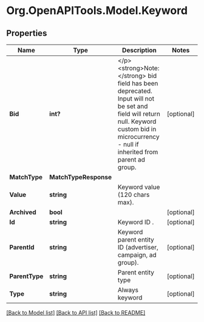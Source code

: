 # Org.OpenAPITools.Model.Keyword

## Properties

Name | Type | Description | Notes
------------ | ------------- | ------------- | -------------
**Bid** | **int?** | &lt;/p&gt;&lt;strong&gt;Note:&lt;/strong&gt; bid field has been deprecated. Input will not be set and field will return null. Keyword custom bid in microcurrency - null if inherited from parent ad group. | [optional] 
**MatchType** | **MatchTypeResponse** |  | 
**Value** | **string** | Keyword value (120 chars max). | 
**Archived** | **bool** |  | [optional] 
**Id** | **string** | Keyword ID . | [optional] 
**ParentId** | **string** | Keyword parent entity ID (advertiser, campaign, ad group). | [optional] 
**ParentType** | **string** | Parent entity type | [optional] 
**Type** | **string** | Always keyword | [optional] 

[[Back to Model list]](../README.md#documentation-for-models) [[Back to API list]](../README.md#documentation-for-api-endpoints) [[Back to README]](../README.md)

